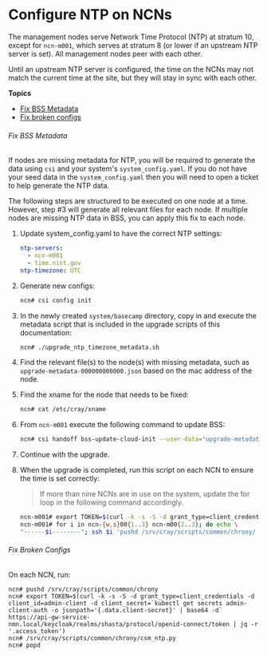 # Configure NTP on NCNs

The management nodes serve Network Time Protocol (NTP) at stratum 10, except for `ncn-m001`, which serves at stratum 8 (or lower if an upstream NTP server is set). All management nodes peer with each other.

Until an upstream NTP server is configured, the time on the NCNs may not match the current time at the site, but they will stay in sync with each other.

**Topics**
   * [Fix BSS Metadata](#fix-bss-metadata)
   * [Fix broken configs](#fix-broken-configs)

<a name="fix-bss-metadata"></a>

###### Fix BSS Metadata

If nodes are missing metadata for NTP, you will be required to generate the data using `csi` and your system's `system_config.yaml`. If you do not have your seed data in the `system_config.yaml` then you will need to open a ticket to help generate the NTP data.

The following steps are structured to be executed on one node at a time. However, step #3 will generate all relevant files for each node. If multiple nodes are missing NTP data in BSS, you can apply this fix to each node.

1. Update system_config.yaml to have the correct NTP settings:
    ```yaml
    ntp-servers:
      - ncn-m001
      - time.nist.gov
    ntp-timezone: UTC
    ```
2. Generate new configs:
    ```bash
    ncn# csi config init
    ```
3. In the newly created `system/basecamp` directory, copy in and execute the metadata script that is included in the upgrade scripts of this documentation:
    ```bash
    ncn# ./upgrade_ntp_timezone_metadata.sh
    ```
4. Find the relevant file(s) to the node(s) with missing metadata, such as `upgrade-metadata-000000000000.json` based on the mac address of the node.
5. Find the xname for the node that needs to be fixed:
    ```bash
    ncn# cat /etc/cray/xname
    ```
6. From `ncn-m001` execute the following command to update BSS:
    ```bash
    ncn# csi handoff bss-update-cloud-init --user-data="upgrade-metadata-000000000000.json" --limit=<xname>`
    ```

7. Continue with the upgrade.
8. When the upgrade is completed, run this script on each NCN to ensure the time is set correctly:

    > If more than nine NCNs are in use on the system, update the for loop in the following command accordingly.

    ```bash
    ncn-m001# export TOKEN=$(curl -k -s -S -d grant_type=client_credentials -d client_id=admin-client -d client_secret=`kubectl get secrets admin-client-auth -o jsonpath='{.data.client-secret}' | base64 -d` https://api-gw-service-nmn.local/keycloak/realms/shasta/protocol/openid-connect/token | jq -r '.access_token')
    ncn-m001# for i in ncn-{w,s}00{1..3} ncn-m00{2..3}; do echo \
    "------$i--------"; ssh $i 'pushd /srv/cray/scripts/common/chrony/ && TOKEN=$TOKEN /srv/cray/scripts/common/chrony/csm_ntp.py && popd'; done
    ```

<a name="fix-broken-configs"></a>

###### Fix Broken Configs

On each NCN, run:

```
ncn# pushd /srv/cray/scripts/common/chrony
ncn# export TOKEN=$(curl -k -s -S -d grant_type=client_credentials -d client_id=admin-client -d client_secret=`kubectl get secrets admin-client-auth -o jsonpath='{.data.client-secret}' | base64 -d` https://api-gw-service-nmn.local/keycloak/realms/shasta/protocol/openid-connect/token | jq -r '.access_token') 
ncn# /srv/cray/scripts/common/chrony/csm_ntp.py
ncn# popd
```
